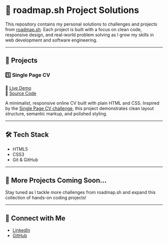 # 🚀 roadmap.sh Project Solutions

This repository contains my personal solutions to challenges and projects from [roadmap.sh](https://roadmap.sh/). Each project is built with a focus on clean code, responsive design, and real-world problem solving as I grow my skills in web development and software engineering.

---

## 📘 Projects

### 1️⃣ Single Page CV  
🔗 [Live Demo](https://benjamin-matapo.github.io/roadmap.sh-solutions/1-single-page-cv/)  
📁 [Source Code](./1-single-page-cv/)

A minimalist, responsive online CV built with plain HTML and CSS. Inspired by the [Single Page CV challenge](https://roadmap.sh/projects/single-page-cv), this project demonstrates clean layout structure, semantic markup, and polished styling.

---

## 🛠 Tech Stack
- HTML5
- CSS3
- Git & GitHub

---

## 📅 More Projects Coming Soon...
Stay tuned as I tackle more challenges from roadmap.sh and expand this collection of hands-on coding projects!

---

## 🙌 Connect with Me
- [LinkedIn](https://linkedin.com/in/benjamin-matapo)
- [GitHub](https://github.com/benjamin-matapo)